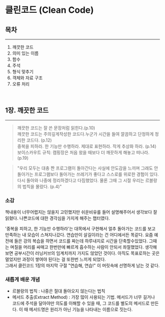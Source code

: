 # 클린코드 (Clean Code)
## 목차
<hr/>

 
1. 깨끗한 코드   
2. 의미 있는 이름   
3. 함수   
4. 주석    
5. 형식 맞추기   
6. 객체와 자료 구조    
7. 오류 처리   
<br>  

## 1장. 깨끗한 코드
<hr/>

> 깨끗한 코드는 잘 쓴 문장처럼 읽힌다.(p.10)   
> 깨끗한 코드는 주의깊게작성한 코드다.누군가 시간을 들여 깔끔하고 단정하게 정리한 코드다. (p.12)   
> 중복을 피하라. 한 기능만 수행하라. 제대로 표현하라. 작게 추상화 하라. (p.14)   
> 보이스카우트 규칙: 캠핑장은 처음 왔을 때보다 더 깨끗하게 해놓고 떠나라. (p.19)   
   


> "우리 모두는 대충 짠 프로그램이 돌아간다는 사실에 안도감을 느끼며 그래도 안 돌아가는 프로그램보다 돌아가는 쓰레기가 좋다고 스스로를 위로한 경험이 있다. 다시 돌아와 나중에 정리하겠다고 다짐했었다. 물론 그때 그 시절 우리는 르블랑의 법칙을 몰랐다. (p.4)"   

### 소감
 책내용이 너무어렵지는 않을지 고민했지만 쉬운비유를 들어 설명해주어서 생각보다 잘읽혔다. 나쁜코드에 대한 경각심을 가지게 해주는 챕터였다. 
<br>

'중복을 피하고, 한 기능만 수행하라'는 대목에서 구현해서 얼추 돌아가는 코드를 보고 만족하는 내 모습이 스쳐지나갔다. 연습만이 살길이라는 건 어디에서든 똑같다.    요즘 예전에 들은 강의 복습을 하면서 코드를 짜는데 하루내지로 시간을 단축할수있었다. 그때는 며칠을 머리를 싸매고 한번만에 빠르게 흡수하는 사람이 안되서 좌절했었다. 생각해보면 공부시간이 러닝커브의 임계치까지 가지도 않았던 것이다. 아직도 목표로하는 곳은 멀었지만 과정이 쌓여야 된다는 걸 또한번 느끼게 되었다.    
그래서 클린코드 1장의 마지막 구절 "연습해, 연습!" 이 머릿속에 선명하게 남는 것 같다.

### 새롭게 배운 개념
+ 르블랑의 법칙 : 나중은 절대 돌아오지 않는다는 법칙
+ 메서드 추출(Extract Method) : 가장 많이 사용되는 기법.
메서드가 너무 길거나 코드에 주석을 달아야만 의도를 이해할 수 있을 때, 그 코드를 별도의 메서드로 만든다. 이 때 메서드명은 원리가 아닌 기능을 나타내는 이름으로 짓는다.